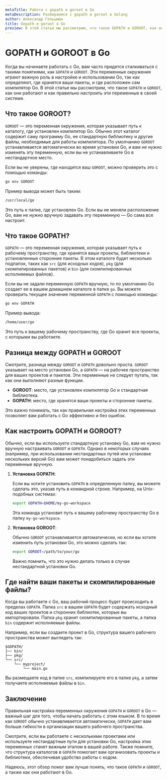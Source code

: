 ```yaml
---
metaTitle: Работа с gopath и goroot в Go
metaDescription: Разбираемся c gopath и goroot в Golang
author: Александр Гольцман
title: Gopath и goroot в Go
preview: В этой статье мы рассмотрим, что такое GOPATH и GOROOT, как они работают и как правильно настроить эти переменные в своей системе
---
```


# **GOPATH и GOROOT в Go**

Когда вы начинаете работать с Go, вам часто придется сталкиваться с такими понятиями, как `GOPATH` и `GOROOT`. Эти переменные окружения играют важную роль в настройке и использовании Go, так как определяют, где хранятся ваши пакеты, и где расположен сам компилятор Go. В этой статье мы рассмотрим, что такое `GOPATH` и `GOROOT`, как они работают и как правильно настроить эти переменные в своей системе.

## **Что такое GOROOT?**

`GOROOT` — это переменная окружения, которая указывает путь к каталогу, где установлен компилятор Go. Обычно этот каталог содержит саму программу Go, ее стандартную библиотеку и другие файлы, необходимые для работы компилятора. По умолчанию `GOROOT` устанавливается автоматически во время установки Go, и вам не нужно изменять эту переменную, если вы не устанавливаете Go в нестандартное место.

Если вы не уверены, где находится ваш `GOROOT`, можно проверить это с помощью команды:

```bash
go env GOROOT
```

Пример вывода может быть таким:

```bash
/usr/local/go
```

Это путь к папке, где установлен Go. Если вы не меняли расположение Go, вам не нужно вручную задавать эту переменную — Go сама все настроит.

## **Что такое GOPATH?**

`GOPATH` — это переменная окружения, которая указывает путь к рабочему пространству, где хранятся ваши проекты, библиотеки и установленные сторонние пакеты. В этом каталоге будет несколько подпапок, таких как `src` (для исходных кодов), `pkg` (для скомпилированных пакетов) и `bin` (для скомпилированных исполняемых файлов).

Если вы не задали переменную `GOPATH` вручную, то по умолчанию Go создает ее в вашем домашнем каталоге в папке `go`. Вы можете проверить текущее значение переменной `GOPATH` с помощью команды:

```bash
go env GOPATH
```

Пример вывода:

```bash
/home/user/go
```

Это путь к вашему рабочему пространству, где Go хранит все проекты, с которыми вы работаете.

## **Разница между GOPATH и GOROOT**

Смотрите, разница между `GOROOT` и `GOPATH` довольно проста. `GOROOT` указывает на место установки Go, а `GOPATH` — на рабочее пространство для ваших проектов и пакетов. Эти переменные не следует путать, так как они выполняют разные функции.

- **GOROOT**: место, где установлен компилятор Go и стандартная библиотека.
- **GOPATH**: место, где хранятся ваши проекты и сторонние пакеты.

Это важно понимать, так как правильная настройка этих переменных позволяет вам работать с Go эффективно и без ошибок.

## **Как настроить GOPATH и GOROOT?**

Обычно, если вы используете стандартную установку Go, вам не нужно вручную настраивать `GOROOT` и `GOPATH`. Однако в некоторых случаях (например, при использовании нестандартных путей или установке нескольких версий Go) вам может понадобиться задать эти переменные вручную.

1. **Установка GOPATH**:
    
    Если вы хотите установить `GOPATH` в определенную папку, вы можете сделать это, указав путь в командной строке. Например, на Unix-подобных системах:
    
    ```bash
    export GOPATH=$HOME/my-go-workspace
    ```
    
    Эта команда установит путь к вашему рабочему пространству Go в папку `my-go-workspace`.
    
2. **Установка GOROOT**:
    
    Обычно `GOROOT` устанавливается автоматически, но если вы хотите изменить путь установки Go, это можно сделать так:
    
    ```bash
    export GOROOT=/path/to/your/go
    ```
    
    Важно помнить, что это нужно делать только в случае нестандартной установки Go.
    

## **Где найти ваши пакеты и скомпилированные файлы?**

Когда вы работаете с Go, ваш рабочий процесс будет происходить в пределах `GOPATH`. Папка `src` в вашем `GOPATH` будет содержать исходный код ваших проектов и сторонних библиотек, которые вы импортировали. Папка `pkg` хранит скомпилированные пакеты, а папка `bin` содержит исполняемые файлы.

Например, если вы создаете проект в Go, структура вашего рабочего пространства может выглядеть так:

```
$GOPATH/
├── bin/
├── pkg/
└── src/
    └── myproject/
        └── main.go
```

Вы размещаете код в папке `src`, компилируете его в папке `pkg`, а затем получаете исполняемые файлы в `bin`.

## **Заключение**

Правильная настройка переменных окружения `GOPATH` и `GOROOT` в Go — важный шаг для того, чтобы начать работать с этим языком. В то время как `GOROOT` обычно устанавливается автоматически, `GOPATH` дает вам больше гибкости в организации вашего рабочего пространства.

Смотрите, если вы работаете с несколькими проектами или используете нестандартные пути для установки Go, настройка этих переменных станет важным этапом в вашей работе. Также помните, что структура каталогов в `GOPATH` помогает вам организовать проекты и библиотеки, обеспечивая удобство работы с кодом.

Надеюсь, этот обзор помог вам лучше понять, что такое `GOPATH` и `GOROOT`, а также как они работают в Go.
